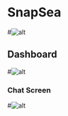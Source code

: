 # SnapSea

#![alt](/chatapp/public/Snapsea@1.jpeg)

## Dashboard

#![alt](/chatapp/public/Snapsea@2.jpeg)

### Chat Screen

#![alt](/chatapp/public/Snapsea@3.jpeg)
